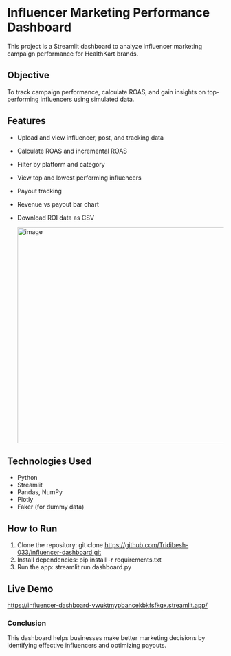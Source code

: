 #  Influencer Marketing Performance Dashboard

This project is a Streamlit dashboard to analyze influencer marketing campaign performance for HealthKart brands.

##  **Objective**
To track campaign performance, calculate ROAS, and gain insights on top-performing influencers using simulated data.

##  **Features**
- Upload and view influencer, post, and tracking data
- Calculate ROAS and incremental ROAS
- Filter by platform and category
- View top and lowest performing influencers
- Payout tracking
- Revenue vs payout bar chart
- Download ROI data as CSV

  <img width="955" height="502" alt="image" src="https://github.com/user-attachments/assets/f76e3d16-a8d5-4f21-a5c9-be88d4643c67" />

##  **Technologies Used**
- Python
- Streamlit
- Pandas, NumPy
- Plotly
- Faker (for dummy data)

##  **How to Run**
1. Clone the repository:
   git clone https://github.com/Tridibesh-033/influencer-dashboard.git
2. Install dependencies:
   pip install -r requirements.txt
3. Run the app:
   streamlit run dashboard.py

## **Live Demo**
   https://influencer-dashboard-vwuktmypbancekbkfsfkqx.streamlit.app/
   
###  **Conclusion**
This dashboard helps businesses make better marketing decisions by identifying effective influencers and optimizing payouts.


